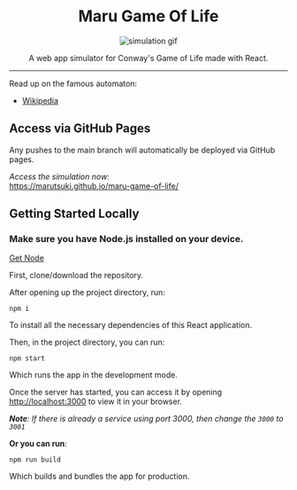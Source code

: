 <h1 align='center'>Maru Game Of Life</h1>
<div align='center'>
  <img align='center' src='/misc/simulation.gif' alt='simulation gif'/>
</div>
<p align='center'>A web app simulator for Conway's Game of Life made with React.</p>

<hr/>
Read up on the famous automaton:

- <a href='https://en.wikipedia.org/wiki/Conway%27s_Game_of_Life'>Wikipedia</a>

## Access via GitHub Pages

Any pushes to the main branch will automatically be deployed via GitHub pages.

_Access the simulation now_:  
https://marutsuki.github.io/maru-game-of-life/

## Getting Started Locally
### Make sure you have Node.js installed on your device.

<a href='https://nodejs.org/en/'>Get Node</a>

First, clone/download the repository.

After opening up the project directory, run:

```npm i```

To install all the necessary dependencies of this React application.

Then, in the project directory, you can run:

```npm start```

Which runs the app in the development mode.

Once the server has started, you can access it by opening [http://localhost:3000](http://localhost:3000) to view it in your browser.

_**Note**: If there is already a service using port 3000, then change the ```3000``` to ```3001```_

**Or you can run**:

```npm run build```

Which builds and bundles the app for production.
